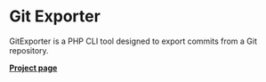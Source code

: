 # Git Exporter

GitExporter is a PHP CLI tool designed to export commits from a Git repository.

**[Project page](http://johansatge.github.io/git-exporter/)**